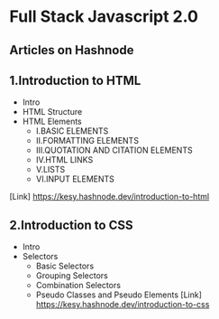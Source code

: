 # Full Stack Javascript 2.0

## Articles on Hashnode

## 1.Introduction to HTML
   - Intro
   - HTML Structure
   - HTML Elements
      - I.BASIC ELEMENTS
      - II.FORMATTING ELEMENTS
      - III.QUOTATION AND CITATION ELEMENTS
      - IV.HTML LINKS
      - V.LISTS
      - VI.INPUT ELEMENTS

 [Link] https://kesy.hashnode.dev/introduction-to-html

## 2.Introduction to CSS
   - Intro
   - Selectors
      - Basic Selectors
      - Grouping Selectors
      - Combination Selectors
      - Pseudo Classes and Pseudo Elements
  [Link] https://kesy.hashnode.dev/introduction-to-css
